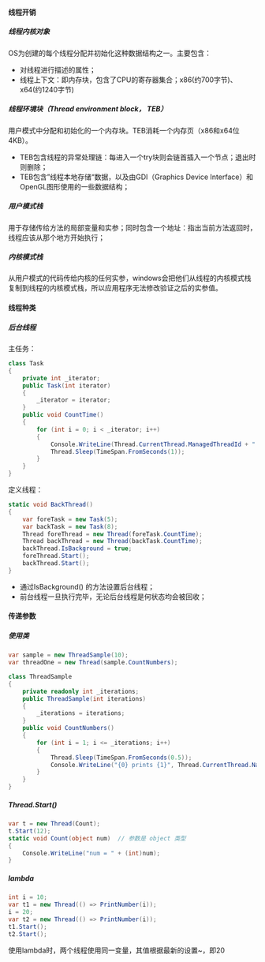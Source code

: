 #### 线程开销

##### 线程内核对象

OS为创建的每个线程分配并初始化这种数据结构之一。主要包含：

*   对线程进行描述的属性；
*   线程上下文：即内存块，包含了CPU的寄存器集合；x86(约700字节)、x64(约1240字节)

##### 线程环境块（Thread environment block， TEB）

用户模式中分配和初始化的一个内存块。TEB消耗一个内存页（x86和x64位4KB）。

*   TEB包含线程的异常处理链：每进入一个try块则会链首插入一个节点；退出时则删除；
*   TEB包含”线程本地存储“数据，以及由GDI（Graphics Device Interface）和OpenGL图形使用的一些数据结构；

##### 用户模式栈

用于存储传给方法的局部变量和实参；同时包含一个地址：指出当前方法返回时，线程应该从那个地方开始执行；

##### 内核模式栈

从用户模式的代码传给内核的任何实参，windows会把他们从线程的内核模式栈复制到线程的内核模式栈，所以应用程序无法修改验证之后的实参值。

#### 线程种类

##### 后台线程

主任务：

```C#
class Task
{
    private int _iterator;
    public Task(int iterator)
    {
        _iterator = iterator;
    }
    public void CountTime()
    {
        for (int i = 0; i < _iterator; i++)
        {
            Console.WriteLine(Thread.CurrentThread.ManagedThreadId + " -> i = " + i);
            Thread.Sleep(TimeSpan.FromSeconds(1));
        }
    }
}
```

定义线程：

```c#
static void BackThread()
{
	var foreTask = new Task(5);
	var backTask = new Task(8);
	Thread foreThread = new Thread(foreTask.CountTime);
	Thread backThread = new Thread(backTask.CountTime);
	backThread.IsBackground = true;
	foreThread.Start();
	backThread.Start();
}
```

*   通过IsBackground() 的方法设置后台线程；
*   前台线程一旦执行完毕，无论后台线程是何状态均会被回收；

#### 传递参数

##### 使用类

```c#
var sample = new ThreadSample(10);
var threadOne = new Thread(sample.CountNumbers);

class ThreadSample
{
    private readonly int _iterations;
    public ThreadSample(int iterations)
    {
        _iterations = iterations;
    }
    public void CountNumbers()
    {
        for (int i = 1; i <= _iterations; i++)
        {
            Thread.Sleep(TimeSpan.FromSeconds(0.5));
            Console.WriteLine("{0} prints {1}", Thread.CurrentThread.Name, i);
        }
    }
}
```

##### Thread.Start()

```C#
var t = new Thread(Count);
t.Start(12);
static void Count(object num)  // 参数是 object 类型
{
	Console.WriteLine("num = " + (int)num);
}
```

##### lambda

```c#
int i = 10;
var t1 = new Thread(() => PrintNumber(i));
i = 20;
var t2 = new Thread(() => PrintNumber(i));
t1.Start();
t2.Start();
```

使用lambda时，两个线程使用同一变量，其值根据最新的设置\~，即20